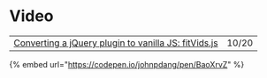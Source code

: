 # Video

|  |  |
| :--- | :--- |
| [Converting a jQuery plugin to vanilla JS: fitVids.js](https://gomakethings.com/converting-a-jquery-plugin-to-vanilla-js-fitvids.js/) | 10/20 |

{% embed url="https://codepen.io/johnpdang/pen/BaoXrvZ" %}



